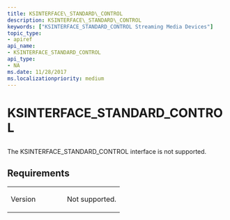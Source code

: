 ```yaml
---
title: KSINTERFACE\_STANDARD\_CONTROL
description: KSINTERFACE\_STANDARD\_CONTROL
keywords: ["KSINTERFACE_STANDARD_CONTROL Streaming Media Devices"]
topic_type:
- apiref
api_name:
- KSINTERFACE_STANDARD_CONTROL
api_type:
- NA
ms.date: 11/28/2017
ms.localizationpriority: medium
---
```


# KSINTERFACE\_STANDARD\_CONTROL


## <span id="ddk_ksinterface_standard_control_ks"></span><span id="DDK_KSINTERFACE_STANDARD_CONTROL_KS"></span>


The KSINTERFACE\_STANDARD\_CONTROL interface is not supported.

## Requirements

<table>
<colgroup>
<col width="50%" />
<col width="50%" />
</colgroup>
<tbody>
<tr class="odd">
<td><p>Version</p></td>
<td><p>Not supported.</p></td>
</tr>
</tbody>
</table>

 

 






